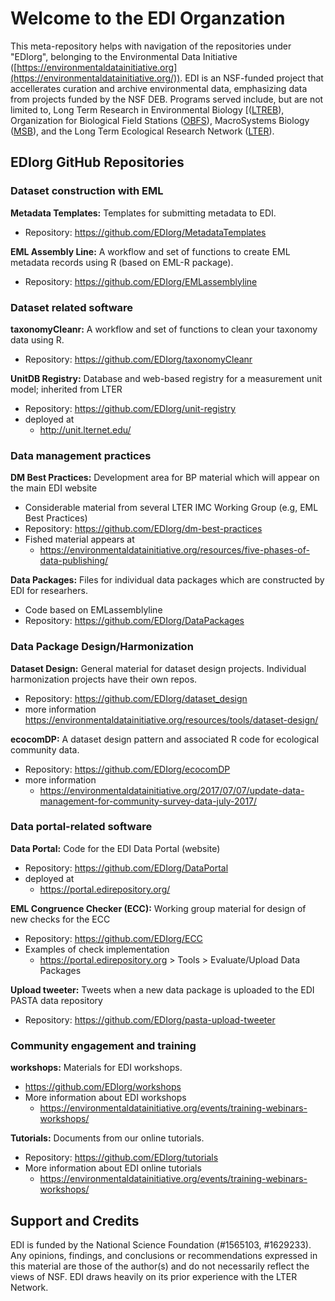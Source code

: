 # Welcome to the EDI Organzation
This meta-repository helps with navigation of the repositories under "EDIorg", belonging to
the Environmental Data Initiative 
([https://environmentaldatainitiative.org](https://environmentaldatainitiative.org/)).
EDI is an NSF-funded project that accellerates curation and archive environmental data, 
emphasizing data from projects funded by the NSF DEB. Programs served 
include, but are not limited to, Long Term Research in Environmental Biology 
[([LTREB](https://www.nsf.gov/awardsearch/advancedSearchResult?ProgEleCode=1196&BooleanElement=Any&BooleanRef=Any&ActiveAwards=true)), 
Organization for Biological Field Stations ([OBFS](https://obfs.org)), MacroSystems Biology 
([MSB](https://www.nsf.gov/awardsearch/advancedSearchResult?ProgEleCode=7959&BooleanElement=Any&BooleanRef=Any&ActiveAwards=true)), 
and the Long Term Ecological Research Network ([LTER](https://lternet.edu)).

## EDIorg GitHub Repositories
### Dataset construction with EML

**Metadata Templates:**
Templates for submitting metadata to EDI.

- Repository: https://github.com/EDIorg/MetadataTemplates

**EML Assembly Line:**
A workflow and set of functions to create EML metadata records using R (based on EML-R package).

- Repository: https://github.com/EDIorg/EMLassemblyline


### Dataset related software 
**taxonomyCleanr:**
A workflow and set of functions to clean your taxonomy data using R.

- Repository: https://github.com/EDIorg/taxonomyCleanr

**UnitDB Registry:**
Database and web-based registry for a measurement unit model; inherited from LTER

- Repository: https://github.com/EDIorg/unit-registry
- deployed at
    - http://unit.lternet.edu/

### Data management practices
**DM Best Practices:**
Development area for BP material which will appear on the main EDI website

- Considerable material from several LTER IMC Working Group (e.g, EML Best Practices)
- Repository: https://github.com/EDIorg/dm-best-practices
- Fished material appears at 
    - https://environmentaldatainitiative.org/resources/five-phases-of-data-publishing/

**Data Packages:**
Files for individual data packages which are constructed by EDI for researhers.

- Code based on EMLassemblyline
- Repository: https://github.com/EDIorg/DataPackages

### Data Package Design/Harmonization

**Dataset Design:**
General material for dataset design projects. Individual harmonization projects have their own repos.

- Repository: https://github.com/EDIorg/dataset_design
- more information 
    https://environmentaldatainitiative.org/resources/tools/dataset-design/

**ecocomDP:**
A dataset design pattern and associated R code for ecological community data.

- Repository: https://github.com/EDIorg/ecocomDP
- more information
    - https://environmentaldatainitiative.org/2017/07/07/update-data-management-for-community-survey-data-july-2017/

### Data portal-related software

**Data Portal:**
Code for the EDI Data Portal (website)

- Repository: https://github.com/EDIorg/DataPortal
- deployed at 
    - https://portal.edirepository.org/

**EML Congruence Checker (ECC):** 
Working group material for design of new checks for the ECC

- Repository: https://github.com/EDIorg/ECC
- Examples of check implementation 
    - https://portal.edirepository.org > Tools > Evaluate/Upload Data Packages


**Upload tweeter:**
Tweets when a new data package is uploaded to the EDI PASTA data repository

- Repository: https://github.com/EDIorg/pasta-upload-tweeter

### Community engagement and training

**workshops:**
Materials for EDI workshops.

- https://github.com/EDIorg/workshops
- More information about EDI workshops 
    - https://environmentaldatainitiative.org/events/training-webinars-workshops/

**Tutorials:**
Documents from our online tutorials.

- Repository: https://github.com/EDIorg/tutorials
- More information about EDI online tutorials 
    - https://environmentaldatainitiative.org/events/training-webinars-workshops/


## Support and Credits
EDI is funded by the National Science Foundation (#1565103, #1629233).
Any opinions, findings, and conclusions or recommendations expressed in this material are those 
of the author(s) and do not necessarily reflect the views of NSF.
EDI draws heavily on its  prior experience with the LTER Network.

